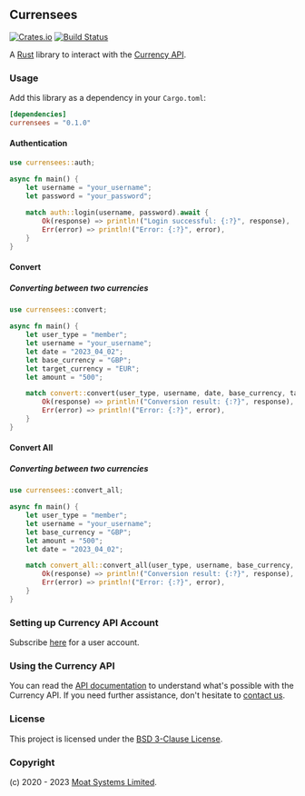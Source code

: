 ## Currensees

[![Crates.io][crates-badge]][crates-url]
[![Build Status][ci-badge]][ci-url]

[crates-badge]: https://img.shields.io/crates/v/currensees-rs
[crates-url]: https://crates.io/crates/currensees-rs
[ci-badge]: https://img.shields.io/github/actions/workflow/status/moatsystems/currensees-rs/ci.yml?branch=main
[ci-url]: https://github.com/moatsystems/currensees-rs/actions

A [Rust](https://www.rust-lang.org/) library to interact with the [Currency API](https://moatsystems.com/currency-api/).

### Usage

Add this library as a dependency in your `Cargo.toml`:

```toml
[dependencies]
currensees = "0.1.0"
```

#### Authentication

```rs
use currensees::auth;

async fn main() {
    let username = "your_username";
    let password = "your_password";
    
    match auth::login(username, password).await {
        Ok(response) => println!("Login successful: {:?}", response),
        Err(error) => println!("Error: {:?}", error),
    }
}
```

#### Convert
##### Converting between two currencies

```rs
use currensees::convert;

async fn main() {
    let user_type = "member";
    let username = "your_username";
    let date = "2023_04_02";
    let base_currency = "GBP";
    let target_currency = "EUR";
    let amount = "500";

    match convert::convert(user_type, username, date, base_currency, target_currency, amount).await {
        Ok(response) => println!("Conversion result: {:?}", response),
        Err(error) => println!("Error: {:?}", error),
    }
}
```

#### Convert All
##### Converting between two currencies

```rs
use currensees::convert_all;

async fn main() {
    let user_type = "member";
    let username = "your_username";
    let base_currency = "GBP";
    let amount = "500";
    let date = "2023_04_02";

    match convert_all::convert_all(user_type, username, base_currency, amount, date).await {
        Ok(response) => println!("Conversion result: {:?}", response),
        Err(error) => println!("Error: {:?}", error),
    }
}
```

### Setting up Currency API Account

Subscribe [here](https://moatsystems.com/currency-api/) for a user account.

### Using the Currency API

You can read the [API documentation](https://docs.currensees.com/) to understand what's possible with the Currency API. If you need further assistance, don't hesitate to [contact us](https://moatsystems.com/contact/).

### License

This project is licensed under the [BSD 3-Clause License](./LICENSE).

### Copyright

(c) 2020 - 2023 [Moat Systems Limited](https://moatsystems.com).